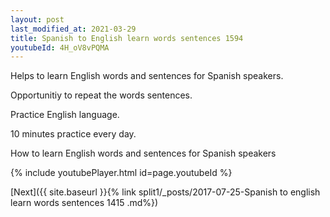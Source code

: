 ```yaml
---
layout: post
last_modified_at: 2021-03-29
title: Spanish to English learn words sentences 1594 
youtubeId: 4H_oV8vPQMA
---
```

 
 
Helps to learn English words and sentences for Spanish speakers.

Opportunitiy to repeat the words sentences. 

Practice English language. 
 
10 minutes practice every day. 
 
How to learn English words and sentences for Spanish speakers 
 
{% include youtubePlayer.html id=page.youtubeId %}
 
 
[Next]({{ site.baseurl }}{% link  split1/_posts/2017-07-25-Spanish to english learn words sentences 1415 .md%})
 

